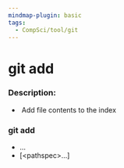 ```yaml
---
mindmap-plugin: basic
tags:
  - CompSci/tool/git
---
```

# git add
### Description:
-  Add file contents to the index
### git add
- ...
- \[\<pathspec>…​]